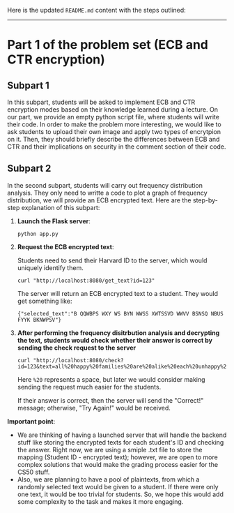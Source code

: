 
Here is the updated `README.md` content with the steps outlined:

---

# Part 1 of the problem set (ECB and CTR encryption)

## Subpart 1
In this subpart, students will be asked to implement ECB and CTR encryption modes based on their knowledge learned during a lecture. On our part, we provide an empty python script file, where students will write their code. In order to make the problem more interesting, we would like to ask students to upload their own image and apply two types of encrytpion on it. Then, they should briefly describe the differences between ECB and CTR and their implications on security in the comment section of their code. 

## Subpart 2
In the second subpart, students will carry out frequency distribution analysis. They only need to writte a code to plot a graph of frequency distribution, we will provide an ECB encrypted text. Here are the step-by-step explanation of this subpart:

1. **Launch the Flask server**:
   ```
   python app.py
   ```
2. **Request the ECB encrypted text**:

   Students need to send their Harvard ID to the server, which would uniquely identify them.
   ```
   curl "http://localhost:8080/get_text?id=123"
   ```
   The server will return an ECB encrypted text to a student. They would get something like:
   ```
   {"selected_text":"B QQWBPS WXY WS BYN WWSS XWTSSVD WWVV BSNSQ NBUS FYYK BKNWPSV"}
   ```
3. **After performing the frequency disitrbution analysis and decrypting the text, students would check whether their answer is correct by sending the check request to the server**
   ```
   curl "http://localhost:8080/check?id=123&text=all%20happy%20families%20are%20alike%20each%20unhappy%20family%20is%20unhappy%20in%20its%20own%20way"
   ```
   Here `%20` represents a space, but later we would consider making sending the request much easier for the students.

   If their answer is correct, then the server will send the "Correct!" message; otherwise, "Try Again!" would be received.

**Important point**:
- We are thinking of having a launched server that will handle the backend stuff like storing the encrypted texts for each student's ID and checking the answer. Right now, we are using a smiple .txt file to store the mapping (Student ID - encrypted text); however, we are open to more complex solutions that would make the grading process easier for the CS50 stuff. 
- Also, we are planning to have a pool of plaintexts, from which a randomly selected text would be given to a student. If there were only one text, it would be too trivial for students. So, we hope this would add some complexity to the task and makes it more engaging.
